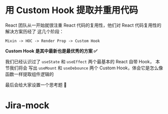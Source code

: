 # 用 Custom Hook 提取并重用代码

React 团队从一开始就很注重 React 代码的复用性，他们对 React 代码复用性的解决方案历经了
这几个阶段：

```
Mixin -> HOC -> Render Prop -> Custom Hook
```

**Custom Hook 是其中最新也是最优秀的方案 ✅**

我们已经认识过了 `useState` 和 `useEffect` 两个最基本的 React 自带 Hook，
本节我们将会 写出 `useMount` 和 `useDebounce` 两个 Custom Hook，体会它是怎么像函数一样提取组件逻辑的

最后会给大家设置一个思考题 🤔
# Jira-mock
